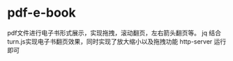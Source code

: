 # pdf-e-book
pdf文件进行电子书形式展示，实现拖拽，滚动翻页，左右箭头翻页等。
jq 结合turn.js实现电子书翻页效果，同时实现了放大缩小以及拖拽功能
http-server 运行即可
